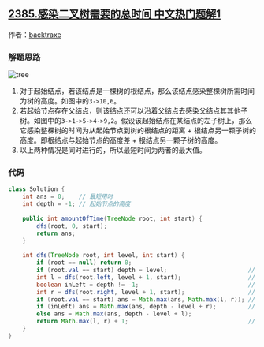 ## [2385.感染二叉树需要的总时间 中文热门题解1](https://leetcode.cn/problems/amount-of-time-for-binary-tree-to-be-infected/solutions/100000/java-dfs-by-backtraxe-5ov9)

作者：[backtraxe](https://leetcode.cn/u/backtraxe)
### 解题思路

![tree](https://pic.leetcode.cn/1661057276-MzTMwU-image-20220625231744-1.png)

1. 对于起始结点，若该结点是一棵树的根结点，那么该结点感染整棵树所需时间为树的高度。如图中的`3->10,6`。
2. 若起始节点存在父结点，则该结点还可以沿着父结点去感染父结点其其他子树。如图中的`3->1->5->4->9,2`。假设该起始结点在某结点的左子树上，那么它感染整棵树的时间为从起始节点到树的根结点的距离 + 根结点另一颗子树的高度。即根结点与起始节点的高度差 + 根结点另一颗子树的高度。
3. 以上两种情况是同时进行的，所以最短时间为两者的最大值。

### 代码

```java
class Solution {
    int ans = 0;    // 最短用时
    int depth = -1; // 起始节点的高度
    
    public int amountOfTime(TreeNode root, int start) {
        dfs(root, 0, start);
        return ans;
    }
    
    int dfs(TreeNode root, int level, int start) {
        if (root == null) return 0;
        if (root.val == start) depth = level;                       // 当前节点即起始节点
        int l = dfs(root.left, level + 1, start);                   // 左子树的树高
        boolean inLeft = depth != -1;                               // 起始节点是否在左子树上
        int r = dfs(root.right, level + 1, start);                  // 右子树的树高
        if (root.val == start) ans = Math.max(ans, Math.max(l, r)); // 情况1：感染以 start 为根结点的树所需时间
        if (inLeft) ans = Math.max(ans, depth - level + r);         // 情况2：感染以 root 为根结点的树所需时间
        else ans = Math.max(ans, depth - level + l);
        return Math.max(l, r) + 1;                                  // 返回树高
    }
}

```